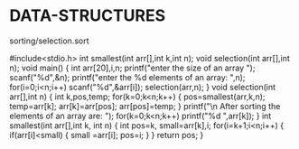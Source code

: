 # DATA-STRUCTURES
sorting/selection.sort

#include<stdio.h>
int smallest(int arr[],int k,int n);
void selection(int arr[],int n);
void main()
{
	int arr[20],i,n;
	printf("enter the size of an array ");
	scanf("%d",&n);
	printf("enter the %d elements of an array: ",n);
	for(i=0;i<n;i++)
		scanf("%d",&arr[i]);
	selection(arr,n);
}
void selection(int arr[],int n)
{
	int k,pos,temp;
	for(k=0;k<n;k++)
	{
		pos=smallest(arr,k,n);
		temp=arr[k];
		arr[k]=arr[pos];
		arr[pos]=temp;
	}
	printf("\n After sorting the elements of an array are: ");
	for(k=0;k<n;k++)
		printf("%d ",arr[k]);
}
int smallest(int arr[],int k, int n)
{
	int pos=k, small=arr[k],i;
	for(i=k+1;i<n;i++)
	{
		if(arr[i]<small)
		{
			small =arr[i];
			pos=i;
		}
	}
	return pos;
}

